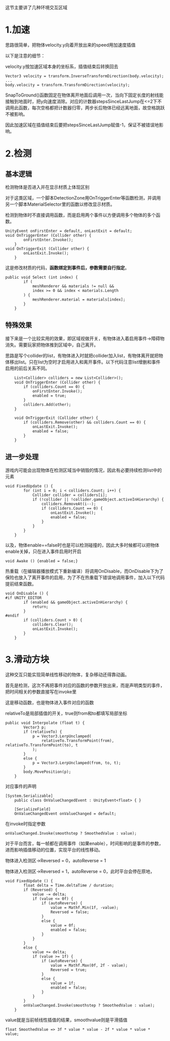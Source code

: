 这节主要讲了几种环境交互区域

# 1.加速

思路很简单，把物体velocity.y向着开放出来的speed用加速度插值

以下是注意的细节：

velocity.y按加速区域本身的坐标系，插值结束后转换回去

```
Vector3 velocity = transform.InverseTransformDirection(body.velocity);
...
body.velocity = transform.TransformDirection(velocity);
```

SnapToGround()函数固定在物体离开地面后调用一次，当向下固定长度的射线能接触到地面时，把y向速度消除。对应的计数器stepsSinceLastJump在<=2下不调用此函数，每次空格都把计数器归零，两步长后物体已经远离地面，故空格跳跃不被影响。

因此加速区域在插值结束后要把stepsSinceLastJump赋值-1，保证不被错误地影响。

# 2.检测

## 基本逻辑

检测物体是否进入并在显示材质上体现区别

对于这类区域，一个脚本DetectionZone用OnTriggerEnter等函数检测，并调用另一个脚本MaterialSelector里的函数以修改显示材质。

检测到物体时不直接调用函数，而是启用两个事件以方便调用多个物体的多个函数。

```
UnityEvent onFirstEnter = default, onLastExit = default;
void OnTriggerEnter (Collider other) {
		onFirstEnter.Invoke();
	}
void OnTriggerExit (Collider other) {
		onLastExit.Invoke();
	}
```

这是修改材质的代码，**函数绑定到事件后，参数需要自行指定**。

```
public void Select (int index) {
		if (
			meshRenderer && materials != null &&
			index >= 0 && index < materials.Length
		) {
			meshRenderer.material = materials[index];
		}
	}
```

## 特殊效果

接下来是一个比较实用的效果，即区域视做开关，有物体进入着启用事件->障碍物消失。需要玩家把物体推到区域中，自己离开。

思路是写个collider的list，有物体进入时就把collider加入list，有物体离开就把物体移出list。只在list为空时才启用进入和离开事件。以下代码注意list增删和事件启用的前后关系不同。

```
	List<Collider> colliders = new List<Collider>();
	void OnTriggerEnter (Collider other) {
		if (colliders.Count == 0) {
			onFirstEnter.Invoke();
			enabled = true;
		}
		colliders.Add(other);
	}

	void OnTriggerExit (Collider other) {
		if (colliders.Remove(other) && colliders.Count == 0) {
			onLastExit.Invoke();
			enabled = false;
		}
	}
```

## 进一步处理

游戏内可能会出现物体在检测区域当中销毁的情况，因此有必要持续检测list中的元素

```
void FixedUpdate () {
		for (int i = 0; i < colliders.Count; i++) {
			Collider collider = colliders[i];
			if (!collider || !collider.gameObject.activeInHierarchy) {
				colliders.RemoveAt(i--);
				if (colliders.Count == 0) {
					onLastExit.Invoke();
					enabled = false;
				}
			}
		}
	}

```

以及，物体enable==false时也是可以检测碰撞的，因此大多时候都可以把物体enable关掉，只在进入事件启用时开启

```
void Awake () {enabled = false;}
```

热重载（在编辑器播放模式下重新编译）将调用OnDisable，而OnDisable下为了保险也放入了离开事件的启用，为了不在热重载下错误地调用事件，加入以下代码提前结束函数。

```
void OnDisable () {
#if UNITY_EDITOR
		if (enabled && gameObject.activeInHierarchy) {
			return;
		}
#endif
		if (colliders.Count > 0) {
			colliders.Clear();
			onLastExit.Invoke();
		}
	}
```

# 3.滑动方块

这种交互只能实现简单线性移动的物体，复杂移动还得靠动画。

首先是检测，这次不再把事件对应的函数的参数开放出来，而是声明<float>类型的事件，把时间相关的参数直接写在invoke里

这是移动函数，也是物体进入事件对应的函数

relativeTo是局部插值的开关，true则from和to都填写局部坐标

```
public void Interpolate (float t) {
		Vector3 p;
		if (relativeTo) {
			p = Vector3.LerpUnclamped(
				relativeTo.TransformPoint(from), relativeTo.TransformPoint(to), t
			);
		}
		else {
			p = Vector3.LerpUnclamped(from, to, t);
		}
		body.MovePosition(p);
	}
```

对应事件的声明

```
[System.Serializable]
	public class OnValueChangedEvent : UnityEvent<float> { }

	[SerializeField]
	OnValueChangedEvent onValueChanged = default;
```

在invoke时指定参数	

```
onValueChanged.Invoke(smoothstep ? SmoothedValue : value);	
```

对于平台而言，每一帧都在调用事件（如果enable），时间影响的是事件的参数，进而影响插值移动的位置，实现平台的线性移动。

物体进入检测区->Reversed = 0，autoReverse = 1

物体进入检测区->Reversed = 1，autoReverse = 0，此时平台会停在原地，

```
void FixedUpdate () {
		float delta = Time.deltaTime / duration;
		if (Reversed) {
			value -= delta;
			if (value <= 0f) {
				if (autoReverse) {
					value = Mathf.Min(1f, -value);
					Reversed = false;
				}
				else {
					value = 0f;
					enabled = false;
				}
			}
		}
		else {
			value += delta;
			if (value >= 1f) {
				if (autoReverse) {
					value = Mathf.Max(0f, 2f - value);
					Reversed = true;
				}
				else {
					value = 1f;
					enabled = false;
				}
			}
		}
		onValueChanged.Invoke(smoothstep ? SmoothedValue : value);
	}
```

value就是当前帧线性插值的结果，smoothvalue则是平滑插值

```
float SmoothedValue => 3f * value * value - 2f * value * value * value;
```

